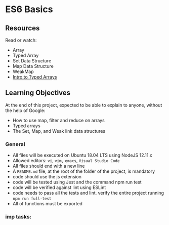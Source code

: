 # ES6 Basics 


## Resources

Read or watch:

* Array
* Typed Array
* Set Data Structure
* Map Data Structure
* WeakMap
* [Intro to Typed Arrays](https://www.youtube.com/watch?v=UYkJaW3pmj0)

## Learning Objectives

At the end of this project, expected to be able to explain to anyone, without the help of Google:


* How to use map, filter and reduce on arrays
* Typed arrays
* The Set, Map, and Weak link data structures




### General


* All files will be executed on Ubuntu 18.04 LTS using NodeJS 12.11.x
* Allowed editors: `vi`, `vim,` `emacs`, `Visual Studio Code`
* All files should end with a new line
* A `README.md` file, at the root of the folder of the project, is mandatory
* code should use the js extension
* code will be tested using Jest and the command npm run test
* code will be verified against lint using ESLint
* code needs to pass all the tests and lint. verify the entire project running `npm run full-test`
* All of functions must be exported


### imp tasks:

